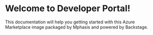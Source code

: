 # Welcome to Developer Portal!
This documentation will help you getting started with this Azure Marketplace image packaged by Mphasis and powered by Backstage.
